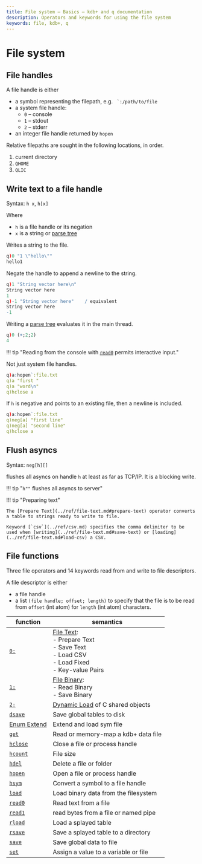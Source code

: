```yaml
---
title: File system – Basics – kdb+ and q documentation
description: Operators and keywords for using the file system
keywords: file, kdb+, q
---
```

# File system




## File handles

A file handle is either

-   a symbol representing the filepath, e.g. `` `:/path/to/file``
-   a system file handle:
    +   `0` – console
    +   `1` – stdout
    +   `2` – stderr
-   an integer file handle returned by `hopen`


Relative filepaths are sought in the following locations, in order.

1.  current directory
2.  `QHOME`
3.  `QLIC`


## Write text to a file handle

Syntax: `h x`, `h[x]`

Where 

-   `h` is a file handle or its negation
-   `x` is a string or [parse tree](parsetrees.md)

Writes a string to the file.

```q
q)0 "1 \"hello\""
hello1
```

Negate the handle to append a newline to the string.

```q
q)1 "String vector here\n"
String vector here
1
q)-1 "String vector here"    / equivalent
String vector here
-1
```

Writing a [parse tree](parsetrees.md) evaluates it in the main thread.

```q
q)0 (+;2;2)
4
```

!!! tip "Reading from the console with [`read0`](../ref/read0.md#file-handle) permits interactive input."

Not just system file handles.

```q
q)a:hopen`:file.txt
q)a "first "
q)a "word\n"
q)hclose a
```

If `h` is negative and points to an existing file, then a newline is included.

```q
q)a:hopen`:file.txt
q)neg[a] "first line"
q)neg[a] "second line"
q)hclose a
```


## Flush asyncs

Syntax: `neg[h][]`   

flushes all asyncs on handle `h` at least as far as TCP/IP.
It is a blocking write.

!!! tip "`h""` flushes all asyncs to server"


!!! tip "Preparing text"

    The [Prepare Text](../ref/file-text.md#prepare-text) operator converts a table to strings ready to write to file. 

    Keyword [`csv`](../ref/csv.md) specifies the comma delimiter to be used when [writing](../ref/file-text.md#save-text) or [loading](../ref/file-text.md#load-csv) a CSV.


## File functions

Three file operators and 14 keywords read from and write to file descriptors.

A file descriptor is either 

- a file handle
- a list `(file handle; offset; length)` to specify that the file is to be read from `offset` (int atom) for `length` (int atom) characters. 

function                             | semantics
-------------------------------------|-----------------------
[`0:`](../ref/file-text.md)          | [File Text](../ref/file-text.md):<br>- Prepare Text<br>- Save Text<br>- Load CSV<br>- Load Fixed<br>- Key-value Pairs
[`1:`](../ref/file-binary.md)        | [File Binary](../ref/file-binary.md):<br>- Read Binary<br>- Save Binary
[`2:`](../ref/dynamic-load.md)       | [Dynamic Load](../ref/dynamic-load.md) of C shared objects
[`dsave`](../ref/dsave.md)           | Save global tables to disk
[Enum Extend](../ref/enum-extend.md#filepath) | Extend and load sym file
[`get`](../ref/get.md)               | Read or memory-map a kdb+ data file
[`hclose`](../ref/handles.md#hclose) | Close a file or process handle
[`hcount`](../ref/handles.md#hcount) | File size
[`hdel`](../ref/handles.md#hdel)     | Delete a file or folder
[`hopen`](../ref/handles.md#hopen)   | Open a file or process handle
[`hsym`](../ref/handles.md#hsym)     | Convert a symbol to a file handle
[`load`](../ref/load.md)             | Load binary data from the filesystem
[`read0`](../ref/read0.md)           | Read text from a file
[`read1`](../ref/read1.md)           | read bytes from a file or named pipe
[`rload`](../ref/load.md#rload)      | Load a splayed table
[`rsave`](../ref/save.md#rsave)      | Save a splayed table to a directory
[`save`](../ref/save.md#save)        | Save global data to file
[`set`](../ref/get.md#set)           | Assign a value to a variable or file


